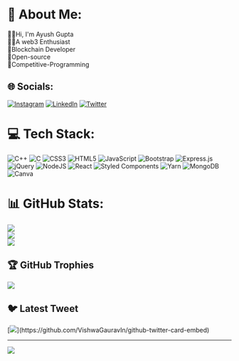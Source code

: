 # 💫 About Me:
🙋‍♂️Hi, I'm Ayush Gupta<br>🧑‍💻A web3 Enthusiast<br>🔗Blockchain Developer<br>🤝Open-source<br>🔢Competitive-Programming


## 🌐 Socials:
[![Instagram](https://img.shields.io/badge/Instagram-%23E4405F.svg?logo=Instagram&logoColor=white)](www.instagram.com/ayushh.gif) [![LinkedIn](https://img.shields.io/badge/LinkedIn-%230077B5.svg?logo=linkedin&logoColor=white)](https://www.linkedin.com/in/ayush-gupta-b0a06a237/) [![Twitter](https://img.shields.io/badge/Twitter-%231DA1F2.svg?logo=Twitter&logoColor=white)](https://twitter.com/Ayushhg_) 

# 💻 Tech Stack:
![C++](https://img.shields.io/badge/c++-%2300599C.svg?style=flat&logo=c%2B%2B&logoColor=white) ![C](https://img.shields.io/badge/c-%2300599C.svg?style=flat&logo=c&logoColor=white) ![CSS3](https://img.shields.io/badge/css3-%231572B6.svg?style=flat&logo=css3&logoColor=white) ![HTML5](https://img.shields.io/badge/html5-%23E34F26.svg?style=flat&logo=html5&logoColor=white) ![JavaScript](https://img.shields.io/badge/javascript-%23323330.svg?style=flat&logo=javascript&logoColor=%23F7DF1E) ![Bootstrap](https://img.shields.io/badge/bootstrap-%23563D7C.svg?style=flat&logo=bootstrap&logoColor=white) ![Express.js](https://img.shields.io/badge/express.js-%23404d59.svg?style=flat&logo=express&logoColor=%2361DAFB) ![jQuery](https://img.shields.io/badge/jquery-%230769AD.svg?style=flat&logo=jquery&logoColor=white) ![NodeJS](https://img.shields.io/badge/node.js-6DA55F?style=flat&logo=node.js&logoColor=white) ![React](https://img.shields.io/badge/react-%2320232a.svg?style=flat&logo=react&logoColor=%2361DAFB) ![Styled Components](https://img.shields.io/badge/styled--components-DB7093?style=flat&logo=styled-components&logoColor=white) ![Yarn](https://img.shields.io/badge/yarn-%232C8EBB.svg?style=flat&logo=yarn&logoColor=white) ![MongoDB](https://img.shields.io/badge/MongoDB-%234ea94b.svg?style=flat&logo=mongodb&logoColor=white) ![Canva](https://img.shields.io/badge/Canva-%2300C4CC.svg?style=flat&logo=Canva&logoColor=white)
# 📊 GitHub Stats:
![](https://github-readme-stats.vercel.app/api?username=Ayushhgupta39&theme=default&hide_border=false&include_all_commits=true&count_private=false)<br/>
![](https://github-readme-streak-stats.herokuapp.com/?user=Ayushhgupta39&theme=default&hide_border=false)<br/>
![](https://github-readme-stats.vercel.app/api/top-langs/?username=Ayushhgupta39&theme=default&hide_border=false&include_all_commits=true&count_private=false&layout=compact)

## 🏆 GitHub Trophies
![](https://github-profile-trophy.vercel.app/?username=Ayushhgupta39&theme=radical&no-frame=false&no-bg=false&margin-w=4)

## 🐦 Latest Tweet
[![](https://gtce.itsvg.in/api?username=Ayushhg_)](https://github.com/VishwaGauravIn/github-twitter-card-embed)

---
[![](https://visitcount.itsvg.in/api?id=Ayushhgupta39&icon=0&color=1)](https://visitcount.itsvg.in)

<!-- Proudly created with GPRM ( https://gprm.itsvg.in ) -->

